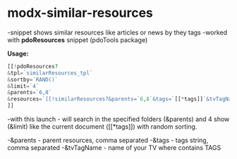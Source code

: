 modx-similar-resources
======================

-snippet shows similar resources like articles or news by they tags
-worked with **pdoResources** snippet (pdoTools package)

**Usage:**
```php
[[!pdoResources?
&tpl=`similarResources_tpl`
&sortby=`RAND()`
&limit=`4`
&parents=`6,8`
&resources=`[[!similarResources?&parents=`6,8`&tags=`[[*tags]]`&tvTagName=`tags`]]`
]]
```
-with this launch - will search in the specified folders (&parents) and 4 show (&limit) like the current document ([[*tags]]) with random sorting.

-&parents - parent resources, comma separated
-&tags - tags string, comma separated
-&tvTagName - name of your TV where contains TAGS
